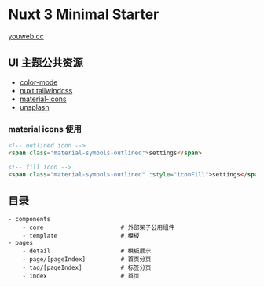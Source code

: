 # Nuxt 3 Minimal Starter

[youweb.cc](https://youweb.cc)

## UI 主题公共资源

- [color-mode](https://color-mode.nuxtjs.org/)
- [nuxt tailwindcss](https://tailwindcss.nuxtjs.org/examples/daisyui)
- [material-icons](https://fonts.google.com/icons)
- [unsplash](https://source.unsplash.com)

### material icons 使用

```html
<!-- outlined icon -->
<span class="material-symbols-outlined">settings</span>

<!-- fill icon -->
<span class="material-symbols-outlined" :style="iconFill">settings</span>
```

## 目录

```tree
- components
    - core                      # 外部架子公用组件
    - template                  # 模板
- pages
    - detail                    # 模板展示
    - page/[pageIndex]          # 首页分页
    - tag/[pageIndex]           # 标签分页
    - index                     # 首页
```
